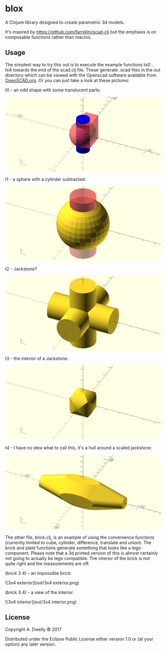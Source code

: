 # blox

A Clojure library designed to create parametric 3d models. 

It's inspired by https://github.com/farrellm/scad-clj but the emphasis is on composable functions rather than macros. 

## Usage

The simplest way to try this out is to execute the example functions tx0 .. tx4 towards the end of the scad.clj file. These generate .scad files in the out directory which can be viewed with the Openscad software available from [OpenSCAD.org](http://www.openscad.org/index.html). Or you can just take a look at these pictures:

t0 - an odd shape with some translucent parts:

![t0.clj - an odd shape with some translucent parts](out/t0.png)

t1 - a sphere with a cylinder subtracted:

![t1 - a sphere with a cylinder subtracted](out/t1.png)

t2 - Jackstone?

![t2 - - Jackstone?](out/t2.png)

t3 - the interior of a Jackstone:

![t3](out/t3.png)

t4 - I have no idea what to call this, it's a hull around a scaled jackstone:

![t4](out/t4.png)

The other file, brick.clj, is an example of using the convenience functions (currently limited to cube, cylinder, difference, translate and union). The brick and plate functions generate something that looks like a lego component. Please note that a 3d printed version of this is almost certainly not going to actually be lego compatible. The interior of the brick is not quite right and the measurements are off. 

(brick 3 4) - an impossible brick:

![3x4 exterior](out/3x4 exterior.png)

(brick 3 4) - a view of the interior:

![3x4 interior](out/3x4 interior.png)



## License

Copyright A. Dwelly © 2017

Distributed under the Eclipse Public License either version 1.0 or (at
your option) any later version.
